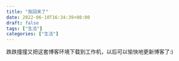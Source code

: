 ```yaml
---
title: "我回来了"
date: 2022-06-10T16:34:39+08:00
draft: false
tags: ["生活"]
categories: ["生活"]
---
```


跌跌撞撞又把这套博客环境下载到工作机，以后可以愉快地更新博客了:)
